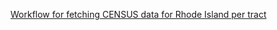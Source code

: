 [Workflow for fetching CENSUS data for Rhode Island per tract](https://colab.research.google.com/drive/1rcIqA6jRz29zIHaqlAFNqwWPblaQshUF?authuser=1#scrollTo=OFu4o2EOLKSC)
